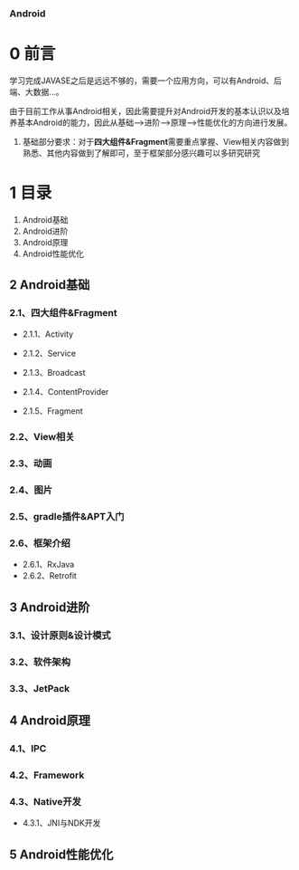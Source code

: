 ### Android

# 0 前言

学习完成JAVASE之后是远远不够的，需要一个应用方向，可以有Android、后端、大数据...。

由于目前工作从事Android相关，因此需要提升对Android开发的基本认识以及培养基本Android的能力，因此从基础-->进阶-->原理-->性能优化的方向进行发展。

1. 基础部分要求：对于**四大组件&Fragment**需要重点掌握、View相关内容做到熟悉、其他内容做到了解即可，至于框架部分感兴趣可以多研究研究

# 1 目录

1. Android基础
2. Android进阶
3. Android原理
4. Android性能优化



## 2 Android基础

### 2.1、四大组件&Fragment

- 2.1.1、Activity

- 2.1.2、Service
- 2.1.3、Broadcast
- 2.1.4、ContentProvider
- 2.1.5、Fragment

### 2.2、View相关

### 2.3、动画

### 2.4、图片

### 2.5、gradle插件&APT入门

### 2.6、框架介绍

- 2.6.1、RxJava
- 2.6.2、Retrofit



## 3 Android进阶

### 3.1、设计原则&设计模式

### 3.2、软件架构

### 3.3、JetPack



## 4 Android原理

### 4.1、IPC

### 4.2、Framework

### 4.3、Native开发

- 4.3.1、JNI与NDK开发





## 5 Android性能优化



